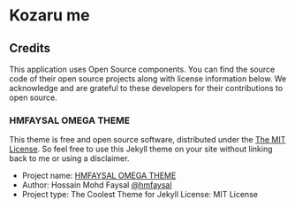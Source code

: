 # Kozaru me

## Credits
This application uses Open Source components. You can find the source code of their open source projects along with license information below. We acknowledge and are grateful to these developers for their contributions to open source.

### HMFAYSAL OMEGA THEME

This theme is free and open source software, distributed under the [The MIT License](LICENSE). So feel free to use this Jekyll theme on your site without linking back to me or using a disclaimer.

- Project name: [HMFAYSAL OMEGA THEME](https://github.com/hmfaysal/hmfaysal-omega-theme)
- Author: Hossain Mohd Faysal [@hmfaysal](https://twitter.com/hmfaysal)
- Project type: The Coolest Theme for Jekyll License: MIT License
